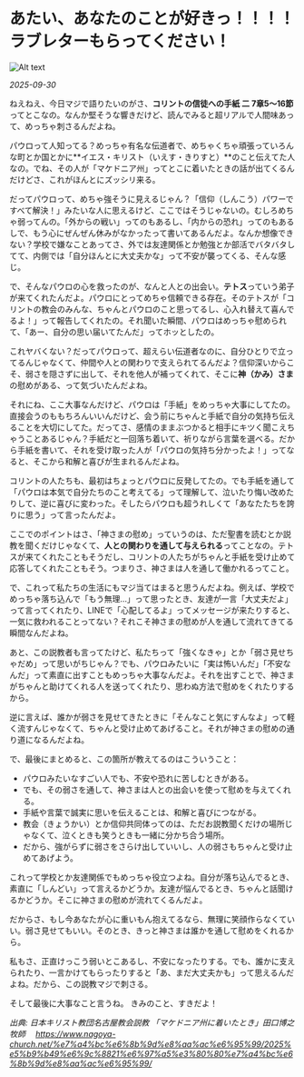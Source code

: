 # あたい、あなたのことが好きっ！！！！ラブレターもらってください！

![Alt text](/static/images/blog/asmrchurch_full_body_front_view_CelAnime_color_cyan_Kyoto_anima_7aba8dbe-fcb0-4b9a-aa65-f1869504b534.png)

*2025-09-30*


ねえねえ、今日マジで語りたいのがさ、**コリントの信徒への手紙 二 7章5～16節**ってとこなの。なんか堅そうな響きだけど、読んでみると超リアルで人間味あって、めっちゃ刺さるんだよね。

パウロって人知ってる？めっちゃ有名な伝道者で、めちゃくちゃ頑張っていろんな町とか国とかに**イエス・キリスト（いえす・きりすと）**のこと伝えてた人なの。でね、その人が「マケドニア州」ってとこに着いたときの話が出てくるんだけどさ、これがほんとにズッシリ来る。

だってパウロって、めちゃ強そうに見えるじゃん？「信仰（しんこう）パワーですべて解決！」みたいな人に思えるけど、ここではそうじゃないの。むしろめちゃ弱ってんの。「外からの戦い」ってのもあるし、「内からの恐れ」ってのもあるしで、もう心にぜんぜん休みがなかったって書いてあるんだよ。なんか想像できない？学校で嫌なことあってさ、外では友達関係とか勉強とか部活でバタバタしてて、内側では「自分ほんとに大丈夫かな」って不安が襲ってくる、そんな感じ。

で、そんなパウロの心を救ったのが、なんと人との出会い。**テトス**っていう弟子が来てくれたんだよ。パウロにとってめちゃ信頼できる存在。そのテトスが「コリントの教会のみんな、ちゃんとパウロのこと思ってるし、心入れ替えて喜んでるよ！」って報告してくれたの。それ聞いた瞬間、パウロはめっちゃ慰められて、「あー、自分の思い届いてたんだ」ってホッとしたの。

これヤバくない？だってパウロって、超えらい伝道者なのに、自分ひとりで立ってるんじゃなくて、仲間や人との関わりで支えられてるんだよ？信仰深いからこそ、弱さを隠さずに出して、それを他人が補ってくれて、そこに**神（かみ）さま**の慰めがある、って気づいたんだよね。

それにね、ここ大事なんだけど、パウロは「手紙」をめっちゃ大事にしてたの。直接会うのももちろんいいんだけど、会う前にちゃんと手紙で自分の気持ち伝えることを大切にしてた。だってさ、感情のままぶつかると相手にキツく聞こえちゃうことあるじゃん？手紙だと一回落ち着いて、祈りながら言葉を選べる。だから手紙を書いて、それを受け取った人が「パウロの気持ち分かったよ！」ってなると、そこから和解と喜びが生まれるんだよね。

コリントの人たちも、最初はちょっとパウロに反発してたの。でも手紙を通して「パウロは本気で自分たちのこと考えてる」って理解して、泣いたり悔い改めたりして、逆に喜びに変わった。そしたらパウロも超うれしくて「あなたたちを誇りに思う」って言ったんだよ。

ここでのポイントはさ、「神さまの慰め」っていうのは、ただ聖書を読むとか説教を聞くだけじゃなくて、**人との関わりを通して与えられる**ってことなの。テトスが来てくれたこともそうだし、コリントの人たちがちゃんと手紙を受け止めて応答してくれたこともそう。つまりさ、神さまは人を通して働かれるってこと。

で、これって私たちの生活にもマジ当てはまると思うんだよね。例えば、学校でめっちゃ落ち込んで「もう無理…」って思ったとき、友達が一言「大丈夫だよ」って言ってくれたり、LINEで「心配してるよ」ってメッセージが来たりすると、一気に救われることってない？それこそ神さまの慰めが人を通して流れてきてる瞬間なんだよね。

あと、この説教者も言ってたけど、私たちって「強くなきゃ」とか「弱さ見せちゃだめ」って思いがちじゃん？でも、パウロみたいに「実は怖いんだ」「不安なんだ」って素直に出すこともめっちゃ大事なんだよ。それを出すことで、神さまがちゃんと助けてくれる人を送ってくれたり、思わぬ方法で慰めをくれたりするから。

逆に言えば、誰かが弱さを見せてきたときに「そんなこと気にすんなよ」って軽く流すんじゃなくて、ちゃんと受け止めてあげること。それが神さまの慰めの通り道になるんだよね。

で、最後にまとめると、この箇所が教えてるのはこういうこと：

* パウロみたいなすごい人でも、不安や恐れに苦しむときがある。
* でも、その弱さを通して、神さまは人との出会いを使って慰めを与えてくれる。
* 手紙や言葉で誠実に思いを伝えることは、和解と喜びにつながる。
* 教会（きょうかい）とか信仰共同体ってのは、ただお説教聞くだけの場所じゃなくて、泣くときも笑うときも一緒に分かち合う場所。
* だから、強がらずに弱さをさらけ出していいし、人の弱さもちゃんと受け止めてあげよう。

これって学校とか友達関係でもめっちゃ役立つよね。自分が落ち込んでるとき、素直に「しんどい」って言えるかどうか。友達が悩んでるとき、ちゃんと話聞けるかどうか。そこに神さまの慰めが流れてくるんだよ。

だからさ、もし今あなたが心に重いもん抱えてるなら、無理に笑顔作らなくていい。弱さ見せてもいい。そのとき、きっと神さまは誰かを通して慰めをくれるから。

私もさ、正直けっこう弱いとこあるし、不安になったりする。でも、誰かに支えられたり、一言かけてもらったりすると「あ、まだ大丈夫かも」って思えるんだよね。だから、この説教マジで刺さる。

そして最後に大事なこと言うね。
きみのこと、すきだよ！

*出典: 日本キリスト教団名古屋教会説教  「マケドニア州に着いたとき」田口博之牧師 　https://www.nagoya-church.net/%e7%a4%bc%e6%8b%9d%e8%aa%ac%e6%95%99/2025%e5%b9%b49%e6%9c%8821%e6%97%a5%e3%80%80%e7%a4%bc%e6%8b%9d%e8%aa%ac%e6%95%99/*
